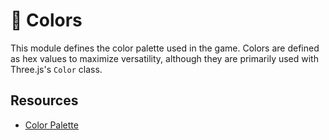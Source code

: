 # 🎨 Colors

This module defines the color palette used in the game. Colors are defined as hex values to maximize versatility, although they are primarily used with Three.js's `Color` class.

## Resources

- [Color Palette](https://lospec.com/palette-list/apollo)
